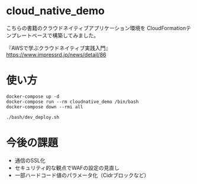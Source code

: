 # cloud_native_demo
こちらの書籍のクラウドネイティブアプリケーション環境を
CloudFormationテンプレートベースで構築してみました。

『AWSで学ぶクラウドネイティブ実践入門』
https://www.impressrd.jp/news/detail/86

# 使い方

```
docker-compose up -d
docker-compose run --rm cloudnative_demo /bin/bash
docker-compose down --rmi all
```

```bash
./bash/dev_deploy.sh
```

# 今後の課題
- 通信のSSL化
- セキュリティ的な観点でWAFの設定の見直し
- 一部ハードコード値のパラメータ化（Cidrブロックなど）
